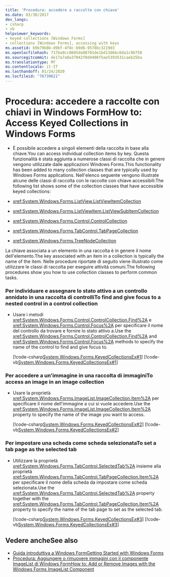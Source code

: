 ```yaml
---
title: 'Procedura: accedere a raccolte con chiave'
ms.date: 03/30/2017
dev_langs:
- csharp
- vb
helpviewer_keywords:
- keyed collections [Windows Forms]
- collections [Windows Forms], accessing with keys
ms.assetid: b9b79b8b-d9bf-4f8c-b9d6-9578bc3219d3
ms.openlocfilehash: 717ba9cc8605da08701de1bd13d6bc6da1c9b758
ms.sourcegitcommit: de17a7a0a37042f0d4406f5ae5393531caeb25ba
ms.translationtype: MT
ms.contentlocale: it-IT
ms.lasthandoff: 01/24/2020
ms.locfileid: "76739621"
---
```

# <a name="how-to-access-keyed-collections-in-windows-forms"></a><span data-ttu-id="7678b-102">Procedura: accedere a raccolte con chiavi in Windows Form</span><span class="sxs-lookup"><span data-stu-id="7678b-102">How to: Access Keyed Collections in Windows Forms</span></span>

- <span data-ttu-id="7678b-103">È possibile accedere a singoli elementi della raccolta in base alla chiave.</span><span class="sxs-lookup"><span data-stu-id="7678b-103">You can access individual collection items by key.</span></span> <span data-ttu-id="7678b-104">Questa funzionalità è stata aggiunta a numerose classi di raccolta che in genere vengono utilizzate dalle applicazioni Windows Forms.</span><span class="sxs-lookup"><span data-stu-id="7678b-104">This functionality has been added to many collection classes that are typically used by Windows Forms applications.</span></span> <span data-ttu-id="7678b-105">Nell'elenco seguente vengono illustrate alcune delle classi di raccolta con le raccolte con chiave accessibili:</span><span class="sxs-lookup"><span data-stu-id="7678b-105">The following list shows some of the collection classes that have accessible keyed collections:</span></span>  
  
- <xref:System.Windows.Forms.ListView.ListViewItemCollection>  
  
- <xref:System.Windows.Forms.ListViewItem.ListViewSubItemCollection>  
  
- <xref:System.Windows.Forms.Control.ControlCollection>  
  
- <xref:System.Windows.Forms.TabControl.TabPageCollection>  
  
- <xref:System.Windows.Forms.TreeNodeCollection>  
  
 <span data-ttu-id="7678b-106">La chiave associata a un elemento in una raccolta è in genere il nome dell'elemento.</span><span class="sxs-lookup"><span data-stu-id="7678b-106">The key associated with an item in a collection is typically the name of the item.</span></span> <span data-ttu-id="7678b-107">Nelle procedure riportate di seguito viene illustrato come utilizzare le classi di raccolta per eseguire attività comuni.</span><span class="sxs-lookup"><span data-stu-id="7678b-107">The following procedures show you how to use collection classes to perform common tasks.</span></span>  
  
### <a name="to-find-and-give-focus-to-a-nested-control-in-a-control-collection"></a><span data-ttu-id="7678b-108">Per individuare e assegnare lo stato attivo a un controllo annidato in una raccolta di controlli</span><span class="sxs-lookup"><span data-stu-id="7678b-108">To find and give focus to a nested control in a control collection</span></span>  
  
- <span data-ttu-id="7678b-109">Usare i metodi <xref:System.Windows.Forms.Control.ControlCollection.Find%2A> e <xref:System.Windows.Forms.Control.Focus%2A> per specificare il nome del controllo da trovare e fornire lo stato attivo a.</span><span class="sxs-lookup"><span data-stu-id="7678b-109">Use the <xref:System.Windows.Forms.Control.ControlCollection.Find%2A> and <xref:System.Windows.Forms.Control.Focus%2A> methods to specify the name of the control to find and give focus to.</span></span>  
  
     [!code-csharp[System.Windows.Forms.KeyedCollectionsEx#1](~/samples/snippets/csharp/VS_Snippets_Winforms/System.Windows.Forms.KeyedCollectionsEx/CS/Form1.cs#1)]
     [!code-vb[System.Windows.Forms.KeyedCollectionsEx#1](~/samples/snippets/visualbasic/VS_Snippets_Winforms/System.Windows.Forms.KeyedCollectionsEx/VB/Form1.vb#1)]  
  
### <a name="to-access-an-image-in-an-image-collection"></a><span data-ttu-id="7678b-110">Per accedere a un'immagine in una raccolta di immagini</span><span class="sxs-lookup"><span data-stu-id="7678b-110">To access an image in an image collection</span></span>  
  
- <span data-ttu-id="7678b-111">Usare la proprietà <xref:System.Windows.Forms.ImageList.ImageCollection.Item%2A> per specificare il nome dell'immagine a cui si vuole accedere.</span><span class="sxs-lookup"><span data-stu-id="7678b-111">Use the <xref:System.Windows.Forms.ImageList.ImageCollection.Item%2A> property to specify the name of the image you want to access.</span></span>  
  
     [!code-csharp[System.Windows.Forms.KeyedCollectionsEx#2](~/samples/snippets/csharp/VS_Snippets_Winforms/System.Windows.Forms.KeyedCollectionsEx/CS/Form1.cs#2)]
     [!code-vb[System.Windows.Forms.KeyedCollectionsEx#2](~/samples/snippets/visualbasic/VS_Snippets_Winforms/System.Windows.Forms.KeyedCollectionsEx/VB/Form1.vb#2)]  
  
### <a name="to-set-a-tab-page-as-the-selected-tab"></a><span data-ttu-id="7678b-112">Per impostare una scheda come scheda selezionata</span><span class="sxs-lookup"><span data-stu-id="7678b-112">To set a tab page as the selected tab</span></span>  
  
- <span data-ttu-id="7678b-113">Utilizzare la proprietà <xref:System.Windows.Forms.TabControl.SelectedTab%2A> insieme alla proprietà <xref:System.Windows.Forms.TabControl.TabPageCollection.Item%2A> per specificare il nome della scheda da impostare come scheda selezionata.</span><span class="sxs-lookup"><span data-stu-id="7678b-113">Use the <xref:System.Windows.Forms.TabControl.SelectedTab%2A> property together with the <xref:System.Windows.Forms.TabControl.TabPageCollection.Item%2A> property to specify the name of the tab page to set as the selected tab.</span></span>  
  
     [!code-csharp[System.Windows.Forms.KeyedCollectionsEx#3](~/samples/snippets/csharp/VS_Snippets_Winforms/System.Windows.Forms.KeyedCollectionsEx/CS/Form1.cs#3)]
     [!code-vb[System.Windows.Forms.KeyedCollectionsEx#3](~/samples/snippets/visualbasic/VS_Snippets_Winforms/System.Windows.Forms.KeyedCollectionsEx/VB/Form1.vb#3)]  
  
## <a name="see-also"></a><span data-ttu-id="7678b-114">Vedere anche</span><span class="sxs-lookup"><span data-stu-id="7678b-114">See also</span></span>

- [<span data-ttu-id="7678b-115">Guida introduttiva a Windows Form</span><span class="sxs-lookup"><span data-stu-id="7678b-115">Getting Started with Windows Forms</span></span>](getting-started-with-windows-forms.md)
- [<span data-ttu-id="7678b-116">Procedura: Aggiungere o rimuovere immagini con il componente ImageList di Windows Form</span><span class="sxs-lookup"><span data-stu-id="7678b-116">How to: Add or Remove Images with the Windows Forms ImageList Component</span></span>](./controls/how-to-add-or-remove-images-with-the-windows-forms-imagelist-component.md)
